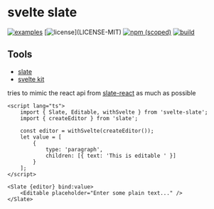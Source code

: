 # svelte slate

[![examples](https://img.shields.io/badge/examples-blue.svg)](https://nathanfaucett.github.io/svelte-slate/)
[![license](https://img.shields.io/badge/license-MIT%2FApache--2.0-blue")](LICENSE-MIT)
[![npm (scoped)](https://img.shields.io/npm/v/svelte-slate)](https://www.npmjs.com/package/svelte-slate)
[![build](https://github.com/nathanfaucett/svelte-slate/workflows/Web/badge.svg)](https://github.com/nathanfaucett/svelte-slate/actions/workflows/web.yml)

## Tools

- [slate](https://github.com/ianstormtaylor/slate)
- [svelte kit](https://kit.svelte.dev/docs)

tries to mimic the react api from [slate-react](https://github.com/ianstormtaylor/slate/tree/main/packages/slate-react) as much as possible

```svelte
<script lang="ts">
	import { Slate, Editable, withSvelte } from 'svelte-slate';
	import { createEditor } from 'slate';

	const editor = withSvelte(createEditor());
	let value = [
		{
			type: 'paragraph',
			children: [{ text: 'This is editable ' }]
		}
	];
</script>

<Slate {editor} bind:value>
	<Editable placeholder="Enter some plain text..." />
</Slate>
```
